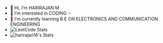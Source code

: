 - 👋 Hi, I’m HARIRAJAN M
- 👀 I’m interested in CODING ✨ 
- 🌱 I’m currently learning B.E ON ELECTRONICS AND COMMUNICATION ENGINEERING
- ![LeetCode Stats](https://leetcode.panchajanya.dev/HARIRAJAN_M?theme=forest&font=Oregano&ext=activity)
- ![harirajan16's Stats](https://github-readme-stats.vercel.app/api?username=harirajan16&theme=dracula&show_icons=true&hide_border=true&count_private=true)

<!---
HARIRAJAN16/HARIRAJAN16 is a ✨ special ✨ repository because its `README.md` (this file) appears on your GitHub profile.
You can click the Preview link to take a look at your changes.
--->
